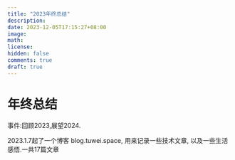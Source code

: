 ```yaml
---
title: "2023年终总结"
description: 
date: 2023-12-05T17:15:27+08:00
image: 
math: 
license: 
hidden: false
comments: true
draft: true
---
```


# 年终总结

事件:回顾2023,展望2024.


2023.1.7起了一个博客 blog.tuwei.space, 用来记录一些技术文章, 以及一些生活感悟.一共17篇文章
